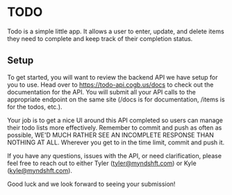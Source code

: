 # TODO

Todo is a simple little app. It allows a user to enter, update, and delete items they 
need to complete and keep track of their completion status.

## Setup

To get started, you will want to review the backend API we have setup for you to use.
Head over to https://todo-api.cogb.us/docs to check out the documentation for the API. 
You will submit all your API calls to the appropriate endpoint on the same site 
(/docs is for documentation, /items is for the todos, etc.).


Your job is to get a nice UI around this API completed so users can manage their todo
lists more effectively. Remember to commit and push as often as possible, 
WE'D MUCH RATHER SEE AN INCOMPLETE RESPONSE THAN NOTHING AT ALL. Wherever you get 
to in the time limit, commit and push it.


If you have any questions, issues with the API, or need clarification, please feel
free to reach out to either Tyler (tyler@myndshft.com) or Kyle (kyle@myndshft.com).

Good luck and we look forward to seeing your submission!
